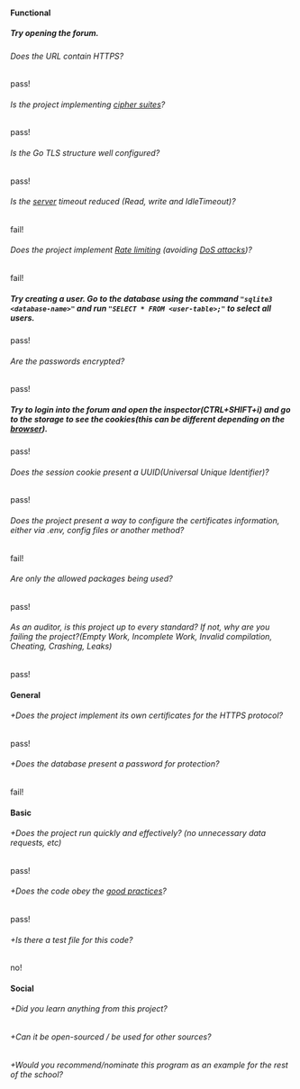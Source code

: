 #### Functional

##### Try opening the forum.

######  Does the URL contain HTTPS?

pass!

###### Is the project implementing [cipher suites](https://en.wikipedia.org/wiki/Cipher_suite)?

pass!

###### Is the Go TLS structure well configured?

pass!

###### Is the [server](https://golang.org/pkg/net/http/#Server) timeout reduced (Read, write and IdleTimeout)?

fail!

###### Does the project implement [Rate limiting](https://en.wikipedia.org/wiki/Rate_limiting) (avoiding [DoS attacks](https://en.wikipedia.org/wiki/Denial-of-service_attack))?

fail!

##### Try creating a user. Go to the database using the command `"sqlite3 <database-name>"` and run `"SELECT * FROM <user-table>;"` to select all users.

pass!

###### Are the passwords encrypted?

pass!

##### Try to login into the forum and open the inspector(CTRL+SHIFT+i) and go to the storage to see the cookies(this can be different depending on the [browser](https://developer.mozilla.org/en-US/docs/Learn/Common_questions/What_are_browser_developer_tools)).

pass!

###### Does the session cookie present a UUID(Universal Unique Identifier)?

pass!

###### Does the project present a way to configure the certificates information, either via .env, config files or another method?

fail!

###### Are only the allowed packages being used?

pass!

###### As an auditor, is this project up to every standard? If not, why are you failing the project?(Empty Work, Incomplete Work, Invalid compilation, Cheating, Crashing, Leaks)

pass!

#### General

###### +Does the project implement its own certificates for the HTTPS protocol?

pass!

###### +Does the database present a password for protection?

fail!

#### Basic

###### +Does the project run quickly and effectively? (no unnecessary data requests, etc)

pass!

###### +Does the code obey the [good practices](../../../good-practices/README.md)?

pass!

###### +Is there a test file for this code?

no!

#### Social

###### +Did you learn anything from this project?

###### +Can it be open-sourced / be used for other sources?

###### +Would you recommend/nominate this program as an example for the rest of the school?
